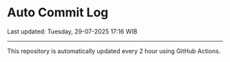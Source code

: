 # Auto Commit Log

Last updated: Tuesday, 29-07-2025 17:16 WIB

---

This repository is automatically updated every 2 hour using GitHub Actions.
